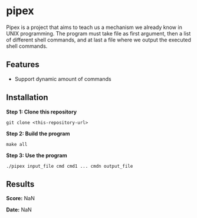 # pipex

Pipex is a project that aims to teach us a mechanism we already know in UNIX programming. The program must take file as first argument, then a list of different shell commands, and at last a file where we output the executed shell commands.

## Features

- Support dynamic amount of commands

## Installation

**Step 1: Clone this repository**

```
git clone <this-repository-url>
```

**Step 2: Build the program**

```
make all
```

**Step 3: Use the program**

```
./pipex input_file cmd cmd1 ... cmdn output_file
```

## Results

**Score:** NaN

**Date:** NaN
